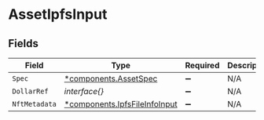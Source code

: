 # AssetIpfsInput


## Fields

| Field                                                                         | Type                                                                          | Required                                                                      | Description                                                                   |
| ----------------------------------------------------------------------------- | ----------------------------------------------------------------------------- | ----------------------------------------------------------------------------- | ----------------------------------------------------------------------------- |
| `Spec`                                                                        | [*components.AssetSpec](../../models/components/assetspec.md)                 | :heavy_minus_sign:                                                            | N/A                                                                           |
| `DollarRef`                                                                   | *interface{}*                                                                 | :heavy_minus_sign:                                                            | N/A                                                                           |
| `NftMetadata`                                                                 | [*components.IpfsFileInfoInput](../../models/components/ipfsfileinfoinput.md) | :heavy_minus_sign:                                                            | N/A                                                                           |